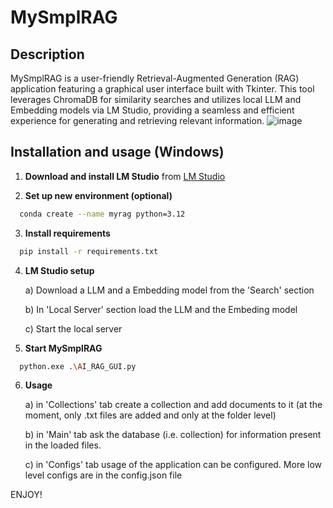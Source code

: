 # MySmplRAG
## Description
MySmplRAG is a user-friendly Retrieval-Augmented Generation (RAG) application featuring a graphical user interface built with Tkinter. This tool leverages ChromaDB for similarity searches and utilizes local LLM and Embedding models via LM Studio, providing a seamless and efficient experience for generating and retrieving relevant information.
![image](https://github.com/user-attachments/assets/9fd81022-24de-4f3b-8c69-84702b357e8e)

## Installation and usage (Windows)

1. **Download and install LM Studio** from [LM Studio](https://lmstudio.ai/)

2. **Set up new environment (optional)**
  ```bash
    conda create --name myrag python=3.12
  ```

3. **Install requirements**
  ```bash
    pip install -r requirements.txt
  ```

4. **LM Studio setup**

   a) Download a LLM and a Embedding model from the 'Search' section
   
   b) In 'Local Server' section load the LLM and the Embeding model
   
   c) Start the local server

6. **Start MySmplRAG**
  ```bash
    python.exe .\AI_RAG_GUI.py
  ```

6. **Usage**

   a) in 'Collections' tab create a collection and add documents to it (at the moment, only .txt files are added and only at the folder level)
   
   b) in 'Main' tab ask the database (i.e. collection) for information present in the loaded files.
   
   c) in 'Configs' tab usage of the application can be configured. More low level configs are in the config.json file

ENJOY!
